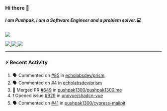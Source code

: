 ### Hi there 👋

##### I am Pushpak, I am a Software Engineer and a problem solver.💻

<a href='https://twitter.com/pushpak1300'><a href="https://pushpak1300.me/" target="_blank">
  <img src="https://img.shields.io/badge/website-%23E34F26.svg?&style=for-the-badge" />
</a> 
 
 <a href="https://twitter.com/pushpak1300" target="_blank">
  <img src="https://img.shields.io/badge/twitter-%231DA1F2.svg?&style=for-the-badge&logo=twitter&logoColor=white" />
</a> 

<a href="https://www.linkedin.com/in/pushpak-c-286b17b1/" target="_blank">
  <img src="https://img.shields.io/badge/linkedin-%230077B5.svg?&style=for-the-badge&logo=linkedin&logoColor=white" />
</a> 

<a href="https://dev.to/pushpak1300/" target="_blank">
  <img src="http://img.shields.io/badge/dev.to-gray?style=for-the-badge&logo=dev.to&?logoColor=white?logoWidth=100?label=" />
</a> 


</p>

---

### ⚡ Recent Activity

<!--START_SECTION:activity-->
1. 🗣 Commented on [#85](https://github.com/echolabsdev/prism/pull/85#issuecomment-2517996364) in [echolabsdev/prism](https://github.com/echolabsdev/prism)
2. 🗣 Commented on [#4](https://github.com/echolabsdev/prism/issues/4#issuecomment-2510908343) in [echolabsdev/prism](https://github.com/echolabsdev/prism)
3. 🎉 Merged PR [#649](https://github.com/pushpak1300/pushpak1300.me/pull/649) in [pushpak1300/pushpak1300.me](https://github.com/pushpak1300/pushpak1300.me)
4. ❗ Opened issue [#929](https://github.com/unovue/shadcn-vue/issues/929) in [unovue/shadcn-vue](https://github.com/unovue/shadcn-vue)
5. 🗣 Commented on [#41](https://github.com/pushpak1300/cypress-mailpit/issues/41#issuecomment-2509111661) in [pushpak1300/cypress-mailpit](https://github.com/pushpak1300/cypress-mailpit)
<!--END_SECTION:activity-->
